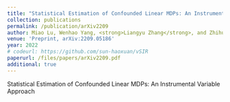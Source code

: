 ```yaml
---
title: "Statistical Estimation of Confounded Linear MDPs: An Instrumental Variable Approach"
collection: publications
permalink: /publication/arXiv2209
author: Miao Lu, Wenhao Yang, <strong>Liangyu Zhang</strong>, and Zhihua Zhang
venue: 'Preprint, arXiv:2209.05186'
year: 2022
# codeurl: https://github.com/sun-haoxuan/vSIR
paperurl: /files/papers/arXiv2209.pdf
additional: true
---
```

Statistical Estimation of Confounded Linear MDPs: An Instrumental Variable Approach